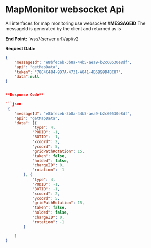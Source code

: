 # MapMonitor websocket Api

All interfaces for map monitoring use websocket
#**MESSAGEID**
The messageId is generated by the client and returned as is

**End Point:** `ws://{server url}/api/v2

**Request Data:**

```json
{
	"messageId": "e8bfeceb-3b8a-44b5-aea9-b2c60530e8df",
	"api": "getMapData",
	"token": "78C4C484-9D7A-4731-A841-4B6B99D4BC87",
	"data":null
}


**Response Code**

```json
 {
	"messageId": "e8bfeceb-3b8a-44b5-aea9-b2c60530e8df",
	"api": "getMapData",
	"data": [{
			"type": 4,
			"PODID": -1,
			"BOTID": -1,
			"xcoord": 2,
			"ycoord": 5,
			"gridPathRotation": 15,
			"taken": false,
			"holded": false,
			"chargeID": 0,
			"rotation": -1
		}, {
			"type": 4,
			"PODID": -1,
			"BOTID": -1,
			"xcoord": 2,
			"ycoord": 5,
			"gridPathRotation": 15,
			"taken": false,
			"holded": false,
			"chargeID": 0,
			"rotation": -1
		}

	]
}
   
```

